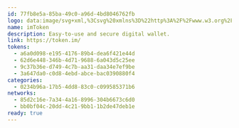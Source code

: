 ```yaml
---
id: 77fb8e5a-85ba-49c0-a96d-4bd8046762fb
logo: data:image/svg+xml,%3Csvg%20xmlns%3D%22http%3A%2F%2Fwww.w3.org%2F2000%2Fsvg%22%20width%3D%2248%22%20height%3D%2249%22%20fill%3D%22none%22%3E%3Crect%20width%3D%2248%22%20height%3D%2248%22%20y%3D%22.002%22%20fill%3D%22url(%23a)%22%20rx%3D%2224%22%2F%3E%3Cpath%20fill%3D%22%23fff%22%20d%3D%22M36.932%2015.607c.858%2011.152-6.607%2016.426-13.3%2016.988-6.221.523-12.077-3.149-12.592-8.79-.423-4.662%202.576-6.646%204.932-6.844%202.424-.204%204.46%201.401%204.638%203.345.17%201.869-1.043%202.72-1.888%202.79a1.46%201.46%200%200%201-1.043-.27%201.35%201.35%200%200%201-.54-.899c-.066-.718.218-.816.149-1.58-.123-1.358-1.357-1.516-2.033-1.46-.817.069-2.3.985-2.092%203.267.21%202.302%202.508%204.12%205.52%203.868%203.25-.273%205.513-2.703%205.684-6.114-.002-.18.038-.359.115-.523v-.004c.035-.072.076-.14.123-.205.082-.117.173-.228.273-.331%200-.004%200-.004.003-.004.084-.09.184-.188.298-.293%201.422-1.287%206.536-4.322%2011.372-3.36a.489.489%200%200%201%20.264.148.46.46%200%200%201%20.118.27%22%2F%3E%3Cdefs%3E%3ClinearGradient%20id%3D%22a%22%20x1%3D%2246.656%22%20x2%3D%22.001%22%20y1%3D%221.49%22%20y2%3D%2247.858%22%20gradientUnits%3D%22userSpaceOnUse%22%3E%3Cstop%20stop-color%3D%22%2311C4D1%22%2F%3E%3Cstop%20offset%3D%221%22%20stop-color%3D%22%230062AD%22%2F%3E%3C%2FlinearGradient%3E%3C%2Fdefs%3E%3C%2Fsvg%3E
name: imToken
description: Easy-to-use and secure digital wallet.
link: https://token.im/
tokens:
  - a6a0d098-e195-4176-89b4-dea6f421e44d
  - 62d6e448-346b-4d71-9688-6a043d5c25ee
  - 9c37b36e-d749-4c7b-aa31-daa34e7ef9be
  - 3a647da0-c0d8-4ebd-abce-bac0390880f4
categories:
  - 0234b96a-17b5-4dd8-83c0-c099585371b6
networks:
  - 85d2c16e-7a34-4a16-8996-304b6673c6d0
  - bb0bf04c-20dd-4c21-9bb1-1b2de47deb1e
ready: true
---
```

